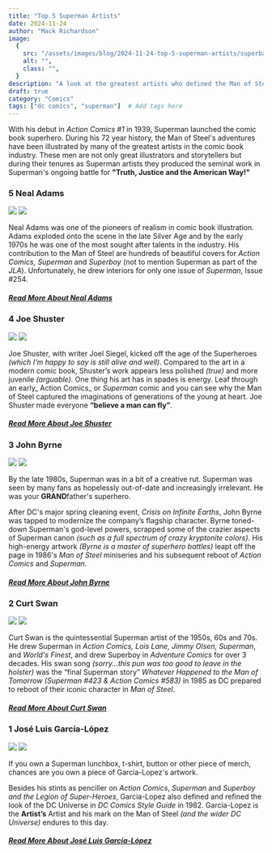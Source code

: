 ```yaml
---
title: "Top 5 Superman Artists"
date: 2024-11-24
author: "Mack Richardson"
image:
  {
    src: "/assets/images/blog/2024-11-24-top-5-superman-artists/superbattle.jpg",
    alt: "",
    class: "",
  }
description: "A look at the greatest artists who defined the Man of Steel from his debut in 1939 to the present day."
draft: true
category: "Comics"
tags: ["dc comics", "superman"]  # Add tags here
---
```


With his debut in _Action Comics #1_ in 1939, Superman launched the comic book superhero. During his 72 year history, the Man of Steel's adventures have been illustrated by many of the greatest artists in the comic book industry. These men are not only great illustrators and storytellers but during their tenures as Superman artists they produced the seminal work in Superman's ongoing battle for **"Truth, Justice and the American Way!"**

<section class="listicle-item five">
  
  ### **5** Neal Adams

  <img src="/assets/images/blog/2024-11-24-top-5-superman-artists/adams.png" class="secondary no-border">
  
  <img src="/assets/images/blog/2024-11-24-top-5-superman-artists/superman_neal_adams.png" class="primary no-border">

  Neal Adams was one of the pioneers of realism in comic book illustration. Adams exploded onto the scene in the late Silver Age and by the early 1970s he was one of the most sought after talents in the industry. His contribution to the Man of Steel are hundreds of beautiful covers for _Action Comics, Superman_ and _Superboy_ (not to mention Superman as part of the _JLA_). Unfortunately, he drew interiors for only one issue of _Superman_, Issue #254.

  ##### <a href="https://en.wikipedia.org/wiki/Neal_Adams" target="_blank">Read More About Neal Adams</a>

</section>

<section class="listicle-item four">
  
  ### **4** Joe Shuster

  <img src="/assets/images/blog/2024-11-24-top-5-superman-artists/shuster.png" class="secondary no-border">
  
  <img src="/assets/images/blog/2024-11-24-top-5-superman-artists/superman_joe_shuster.png" class="primary no-border">

  Joe Shuster, with writer Joel Siegel, kicked off the age of the Superheroes _(which I’m happy to say is still alive and well)_. Compared to the art in a modern comic book, Shuster’s work appears less polished _(true)_ and more juvenile _(arguable)_. One thing his art has in spades is energy. Leaf through an early_ Action Comics_ or _Superman_ comic and you can see why the Man of Steel captured the imaginations of generations of the young at heart. Joe Shuster made everyone **“believe a man can fly”**.

  ##### <a href="https://en.wikipedia.org/wiki/Joe_Shuster" target="_blank">Read More About Joe Shuster</a>

</section>

<section class="listicle-item three">
  
  ### **3** John Byrne

  <img src="/assets/images/blog/2024-11-24-top-5-superman-artists/byrne.png" class="secondary no-border">
  
  <img src="/assets/images/blog/2024-11-24-top-5-superman-artists/superman_john_byrne.png" class="primary no-border">

  By the late 1980s, Superman was in a bit of a creative rut. Superman was seen by many fans as hopelessly out-of-date and increasingly irrelevant. He was your **GRAND**father's superhero. 
  
  After DC's major spring cleaning event, _Crisis on Infinite Earths_, John Byrne was tapped to modernize the company’s flagship character. Byrne toned-down Superman's god-level powers, scrapped some of the crazier aspects of Superman canon _(such as a full spectrum of crazy kryptonite colors)_. His high-energy artwork _(Byrne is a master of superhero battles)_ leapt off the page in 1986's _Man of Steel_ miniseries and his subsequent reboot of _Action Comics_ and _Superman_.

  ##### <a href="https://en.wikipedia.org/wiki/John_Byrne" target="_blank">Read More About John Byrne</a>

</section>

<section class="listicle-item two">
  
  ### **2** Curt Swan

  <img src="/assets/images/blog/2024-11-24-top-5-superman-artists/swan.png" class="secondary no-border">
  
  <img src="/assets/images/blog/2024-11-24-top-5-superman-artists/superman_curt_swan.png" class="primary no-border">

  Curt Swan is the quintessential Superman artist of the 1950s, 60s and 70s. He drew Superman in _Action Comics, Lois Lane, Jimmy Olsen, Superman_, and _World's Finest_, and drew Superboy in _Adventure Comics_ for over 3 decades. His swan song _(sorry...this pun was too good to leave in the holster)_ was the “final Superman story” _Whatever Happened to the Man of Tomorrow (Superman #423 &amp; Action Comics #583)_ in 1985 as DC prepared to reboot of their iconic character in _Man of Steel_.

  ##### <a href="https://en.wikipedia.org/wiki/Curt_Swan" target="_blank">Read More About Curt Swan</a>

</section>

<section class="listicle-item one">
  
  ### **1** Jos&eacute; Luis Garc&iacute;a-L&oacute;pez

  <img src="/assets/images/blog/2024-11-24-top-5-superman-artists/lopez.png" class="secondary no-border">
  
  <img src="/assets/images/blog/2024-11-24-top-5-superman-artists/superman_garcia_lopez.png" class="primary no-border">

  If you own a Superman lunchbox, t-shirt, button or other piece of merch, chances are you own a piece of Garcia-Lopez's artwork. 

  Besides his stints as penciller on _Action Comics_, _Superman_ and _Superboy and the Legion of Super-Heroes_, Garcia-Lopez also defined and refined the look of the DC Universe in _DC Comics Style Guide_ in 1982. Garcia-Lopez is the **Artist’s** Artist and his mark on the Man of Steel _(and the wider DC Universe)_ endures to this day.

  ##### <a href="https://en.wikipedia.org/wiki/José_Luis_García-López" target="_blank">Read More About Jos&eacute; Luis Garc&iacute;a-L&oacute;pez</a>

</section>

<style>
  section.one img.primary {
    shape-outside: url(/assets/images/blog/2024-11-24-top-5-superman-artists/superman_garcia_lopez.png);
    max-width: 350px !important;
  }
  section.two img.primary {
    shape-outside: url(/assets/images/blog/2024-11-24-top-5-superman-artists/superman_curt_swan.png);
    max-width: 200px !important;
  }
  section.three img.primary {
    shape-outside: url(/assets/images/blog/2024-11-24-top-5-superman-artists/superman_john_byrne.png);
    max-width: 300px !important;
  }
  section.four img.primary {
    shape-outside: url(/assets/images/blog/2024-11-24-top-5-superman-artists/superman_joe_shuster.png);
  }
  section.five img.primary {
    shape-outside: url(/assets/images/blog/2024-11-24-top-5-superman-artists/superman_neal_adams.png);
    max-width: 250px !important;
  }
</style>